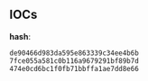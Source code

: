 
## IOCs

__hash__:

```text
de90466d983da595e863339c34ee4b6b
7fce055a581c0b116a9679291bf89b7d
474e0cd6bc1f0fb71bbffa1ae7dd8e66
```